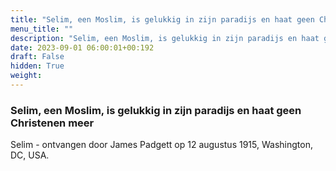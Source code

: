 ```yaml
---
title: "Selim, een Moslim, is gelukkig in zijn paradijs en haat geen Christenen meer"
menu_title: ""
description: "Selim, een Moslim, is gelukkig in zijn paradijs en haat geen Christenen meer"
date: 2023-09-01 06:00:01+00:192
draft: False
hidden: True
weight:
---
```

### Selim, een Moslim, is gelukkig in zijn paradijs en haat geen Christenen meer

Selim - ontvangen door James Padgett op 12 augustus 1915, Washington, DC, USA.
